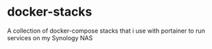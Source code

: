 # docker-stacks
A collection of docker-compose stacks that i use with portainer to run services on my Synology NAS
